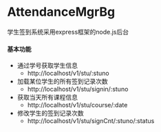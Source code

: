 # AttendanceMgrBg
学生签到系统采用express框架的node.js后台

#### 基本功能

  + 通过学号获取学生信息
    - http://localhost/v1/stu/:stuno
  + 加载某位学生的所有签到记录次数
    - http://localhost/v1/stu/signin/:stuno
  + 获取当天所有课程信息
    - http://localhost/v1/stu/course/:date
  + 修改学生的签到记录次数
    - http://localhost/v1/stu/signCnt/:stuno/:status
